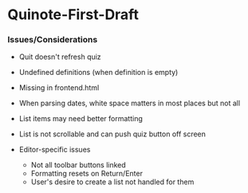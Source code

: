 # Quinote-First-Draft


### Issues/Considerations

* Quit doesn't refresh quiz
* Undefined definitions (when definition is empty)

* Missing </div> in frontend.html

* When parsing dates, white space matters in most places but not all

* List items may need better formatting
* List is not scrollable and can push quiz button off screen

* Editor-specific issues
	* Not all toolbar buttons linked
	* Formatting resets on Return/Enter
	* User's desire to create a list not handled for them
